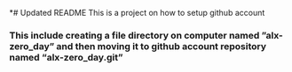 *# Updated README This is a project on how to setup github account 
### This include creating a file directory on computer named ”alx-zero_day” and then moving it to github account repository named “alx-zero_day.git”

